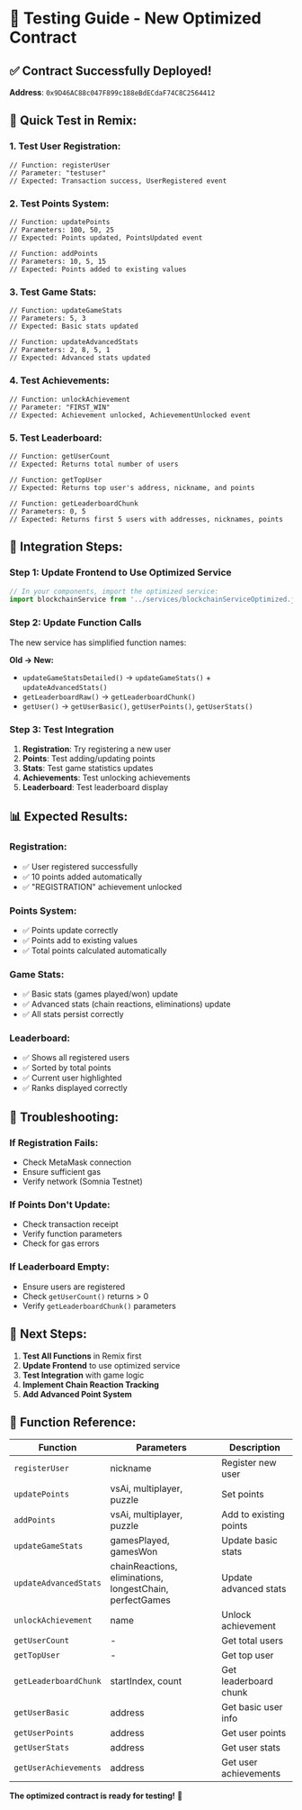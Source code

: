 # 🧪 Testing Guide - New Optimized Contract

## ✅ **Contract Successfully Deployed!**
**Address**: `0x9D46AC88c047F899c188eBdECdaF74C8C2564412`

## 🚀 **Quick Test in Remix:**

### **1. Test User Registration:**
```solidity
// Function: registerUser
// Parameter: "testuser"
// Expected: Transaction success, UserRegistered event
```

### **2. Test Points System:**
```solidity
// Function: updatePoints
// Parameters: 100, 50, 25
// Expected: Points updated, PointsUpdated event

// Function: addPoints  
// Parameters: 10, 5, 15
// Expected: Points added to existing values
```

### **3. Test Game Stats:**
```solidity
// Function: updateGameStats
// Parameters: 5, 3
// Expected: Basic stats updated

// Function: updateAdvancedStats
// Parameters: 2, 8, 5, 1
// Expected: Advanced stats updated
```

### **4. Test Achievements:**
```solidity
// Function: unlockAchievement
// Parameter: "FIRST_WIN"
// Expected: Achievement unlocked, AchievementUnlocked event
```

### **5. Test Leaderboard:**
```solidity
// Function: getUserCount
// Expected: Returns total number of users

// Function: getTopUser
// Expected: Returns top user's address, nickname, and points

// Function: getLeaderboardChunk
// Parameters: 0, 5
// Expected: Returns first 5 users with addresses, nicknames, points
```

## 🔧 **Integration Steps:**

### **Step 1: Update Frontend to Use Optimized Service**
```javascript
// In your components, import the optimized service:
import blockchainService from '../services/blockchainServiceOptimized.js';
```

### **Step 2: Update Function Calls**
The new service has simplified function names:

**Old → New:**
- `updateGameStatsDetailed()` → `updateGameStats()` + `updateAdvancedStats()`
- `getLeaderboardRaw()` → `getLeaderboardChunk()`
- `getUser()` → `getUserBasic()`, `getUserPoints()`, `getUserStats()`

### **Step 3: Test Integration**
1. **Registration**: Try registering a new user
2. **Points**: Test adding/updating points
3. **Stats**: Test game statistics updates
4. **Achievements**: Test unlocking achievements
5. **Leaderboard**: Test leaderboard display

## 📊 **Expected Results:**

### **Registration:**
- ✅ User registered successfully
- ✅ 10 points added automatically
- ✅ "REGISTRATION" achievement unlocked

### **Points System:**
- ✅ Points update correctly
- ✅ Points add to existing values
- ✅ Total points calculated automatically

### **Game Stats:**
- ✅ Basic stats (games played/won) update
- ✅ Advanced stats (chain reactions, eliminations) update
- ✅ All stats persist correctly

### **Leaderboard:**
- ✅ Shows all registered users
- ✅ Sorted by total points
- ✅ Current user highlighted
- ✅ Ranks displayed correctly

## 🐛 **Troubleshooting:**

### **If Registration Fails:**
- Check MetaMask connection
- Ensure sufficient gas
- Verify network (Somnia Testnet)

### **If Points Don't Update:**
- Check transaction receipt
- Verify function parameters
- Check for gas errors

### **If Leaderboard Empty:**
- Ensure users are registered
- Check `getUserCount()` returns > 0
- Verify `getLeaderboardChunk()` parameters

## 🎯 **Next Steps:**

1. **Test All Functions** in Remix first
2. **Update Frontend** to use optimized service
3. **Test Integration** with game logic
4. **Implement Chain Reaction Tracking**
5. **Add Advanced Point System**

## 📝 **Function Reference:**

| Function | Parameters | Description |
|----------|------------|-------------|
| `registerUser` | nickname | Register new user |
| `updatePoints` | vsAi, multiplayer, puzzle | Set points |
| `addPoints` | vsAi, multiplayer, puzzle | Add to existing points |
| `updateGameStats` | gamesPlayed, gamesWon | Update basic stats |
| `updateAdvancedStats` | chainReactions, eliminations, longestChain, perfectGames | Update advanced stats |
| `unlockAchievement` | name | Unlock achievement |
| `getUserCount` | - | Get total users |
| `getTopUser` | - | Get top user |
| `getLeaderboardChunk` | startIndex, count | Get leaderboard chunk |
| `getUserBasic` | address | Get basic user info |
| `getUserPoints` | address | Get user points |
| `getUserStats` | address | Get user stats |
| `getUserAchievements` | address | Get user achievements |

**The optimized contract is ready for testing!** 🎉

